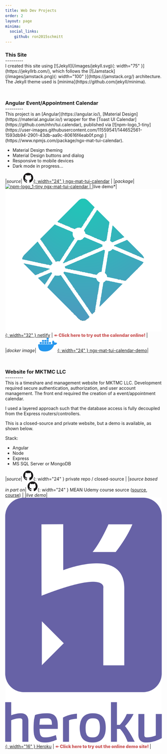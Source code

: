 ```yaml
---
title: Web Dev Projects
order: 2
layout: page
minima:
  social_links:
    github: ron2015schmitt
---
```


<h3 style="margin-bottom: 0; padding-bottom: 0;">This Site</h3>
---------
<br>
I created this site using [![Jekyll](/images/jekyll.svg){: width="75" }](https://jekyllrb.com/), which follows the [![Jamstack](/images/jamstack.png){: width="100" }](https://jamstack.org/) architecture.  The Jekyll theme used is [minima](https://github.com/jekyll/minima).


<h3 style="margin-top: 50px; margin-bottom: 0; padding-bottom: 0;">Angular Event/Appointment Calendar</h3>
---------
<br>
This project is an [Angular](https://angular.io/), [Material Design](https://material.angular.io/) wrapper for the [Toast UI Calendar](https://github.com/nhn/tui.calendar), published via [![npm-logo_1-tiny](https://user-images.githubusercontent.com/11559541/144652561-1593db94-2901-43db-aa9c-80616f4eab0f.png) 
](https://www.npmjs.com/package/ngx-mat-tui-calendar).

* Material Design theming
* Material Design buttons and dialog
* Responsive to mobile devices
* Dark mode in progress...

|*source*|  [![githublogo](/images/github.png){: width="24" } ngx-mat-tui-calendar](https://github.com/ron2015schmitt/ngx-mat-tui-calendar) |
|*package*| [![npm-logo_1-tiny](https://user-images.githubusercontent.com/11559541/144652561-1593db94-2901-43db-aa9c-80616f4eab0f.png) ngx-mat-tui-calendar |
](https://www.npmjs.com/package/ngx-mat-tui-calendar)
|live demo*| [![netlifylogo](/images/Netlify-Logo.png){: width="32" } netlify](https://ngx-mat-tui-calendar-demo.netlify.app/) | <span style="color: indianred; font-weight: 900"> ↞ Click here to try out the calendar online! </span>|
|*docker image*| [![githublogo](/images/docker.png){: width="24" } ngx-mat-tui-calendar-demo](https://hub.docker.com/r/electron2015/ngx-mat-tui-calendar-demo)|


<h3 style="margin-top: 50px; margin-bottom: 0; padding-bottom: 0;">Website for MKTMC LLC</h3>
---------
<br>
This is a timeshare and management website for MKTMC LLC.  Development required secure authentication, authorization, and user account management. The front end required the creation of a event/appointment calendar.

I used a layered approach such that the database access is fully decoupled from the Express routers/controllers.

This is a closed-source and private website, but a demo is available, as shown below.  

Stack:
* Angular
* Node
* Express
* MS SQL Server or MongoDB
 
|*source*|  ![githublogo](/images/github.png){: width="24" } private repo / closed-source |
|*source based in part on*|  ![githublogo](/images/github.png){: width="24" } MEAN Udemy course source ([source](https://github.com/ron2015schmitt/project-mean), [course](https://www.udemy.com/certificate/UC-319a3e6c-d598-478a-8d6d-f45d4b299470/)) |
|*live demo*| [![netlifylogo](/images/heroku-logo-vector.svg){: width="16" } Heroku](https://ron2015schmitt-angular-website.herokuapp.com/) | <span style="color: indianred; font-weight: 900"> ↞ Click here to try out the online demo site! </span> |


